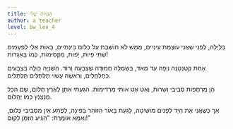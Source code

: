 ```yaml
---
title: הַפֵיוֹת שֶׁלִּי
author: a teacher
level: bw_lev_4
---
```

בַּלַּיְלָה, לִפְנֵי שֶׁאֲנִי עוֹצֶמֶת עֵינַיִים,
מַמָּשׁ לֹא חוֹשֶׁבֶת עַל כְּלוּם בֵּינְתַיִים,
בָּאוֹת אֵלַי לִפְעָמִים שְׁתֵּי פֵיוֹת,
יָפוֹת, מַקְסִימוֹת, כְּמוֹ בָּאַגָּדוֹת!

אַחַת קְטַנְטַנָּה וְיָפָה עַד מְאֹד,
בְּשִׂמְלָה חֲמוּדָה שֶׁצִּבְעָהּ וָרוֹד.
הַשְּׁנִיָּה כּוּלָה בִּצְבָעִים כְּחַלְחַלִּים,
וְרֹאשָׁהּ עָשׂוּי תַּלְתַּלִּים תַּלְתַּלִּים.

הֵן מְרַחֲפוֹת סְבִיבִי וְשָׁרוֹת,
וְאַט אַט אוֹתִי מַרְדִּימוֹת.
הִגַּעְתִּי אִתָּן לְאֶרֶץ חֲלוֹם,
שָׁם הַכָּל מְנַצְנֵץ כְּמוֹ יַהֲלוֹם.

אַךְ כְּשֶׁאֲנִי אֶת הַיָּד לְפָנִים מוֹשִׁיטָה,
לָגַעַת בָּאוֹר הַזּוֹהֵר בַּפִּינָה,
לְפֶתַע אֵין מִסְּבִיבִי כְּלוּם,
וְאִמָּא אוֹמֶרֶת: "הִגִּיעַ הַזְּמַן לָקוּם!"